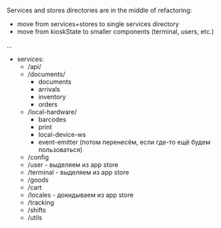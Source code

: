 Services and stores directories are in the middle of refactoring:
- move from services+stores to single services directory
- move from kioskState to smaller components (terminal, users, etc.)

...
- services:
  - /api/
  - /documents/
    - documents
    - arrivals
    - inventory
    - orders
  - /local-hardware/
    - barcodes
    - print
    - local-device-ws
    - event-emitter (потом перенесём, если где-то ещё будем пользоваться)
  - /config
  - /user - выделяем из app store
  - /terminal - выделяем из app store
  - /goods
  - /cart
  - /locales - докидываем из app store
  - /tracking
  - /shifts
  - /utils
